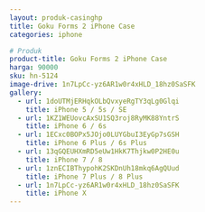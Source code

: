 ```yaml
---
layout: produk-casinghp
title: Goku Forms 2 iPhone Case
categories: iphone

# Produk
product-title: Goku Forms 2 iPhone Case
harga: 90000
sku: hn-5124
image-drive: 1n7LpCc-yz6AR1w0r4xHLD_18hz0SaSFK
gallery:
  - url: 1doUTMjERHqkOLbQvxyeRgTY3qLg0Glqi
    title: iPhone 5 / 5s / SE
  - url: 1KZ1WEUovcAxSU1SQ3roj8RyMK88YntrS
    title: iPhone 6 / 6s
  - url: 1ECxc0BOPx5JOjo0LUYGbuI3EyGp7sGSH
    title: iPhone 6 Plus / 6s Plus
  - url: 13qGQEUHXmRD5eUw1HkK7Thjkw0P2HE0u
    title: iPhone 7 / 8
  - url: 1znECIBThypohK2SKDnUh18mkq6AgQUud
    title: iPhone 7 Plus / 8 Plus
  - url: 1n7LpCc-yz6AR1w0r4xHLD_18hz0SaSFK
    title: iPhone X
---
```

